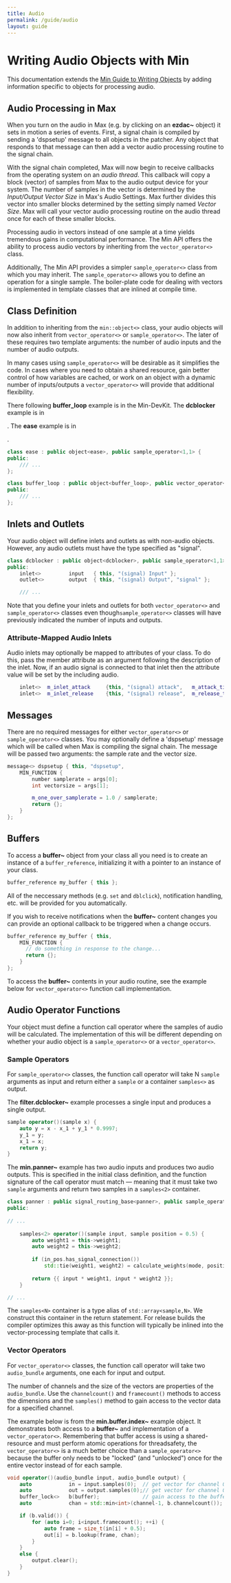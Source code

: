 ```yaml
---
title: Audio
permalink: /guide/audio
layout: guide
---
```

# Writing Audio Objects with Min

This documentation extends the [Min Guide to Writing Objects](./GuideToWritingObjects.md) by adding information specific to objects for processing audio.

## Audio Processing in Max

When you turn on the audio in Max (e.g. by clicking on an **ezdac~** object) it sets in motion a series of events.  First, a signal chain is compiled by sending a 'dspsetup' message to all objects in the patcher. Any object that responds to that message can then add a vector audio processing routine to the signal chain.

With the signal chain completed, Max will now begin to receive callbacks from the operating system on an *audio thread*. This callback will copy a block (vector) of samples from Max to the audio output device for your system. The number of samples in the vector is determined by the *Input/Output Vector Size* in Max's Audio Settings. Max further divides this vector into smaller blocks determined by the setting simply named *Vector Size*. Max will call your vector audio processing routine on the audio thread once for each of these smaller blocks.

Processing audio in vectors instead of one sample at a time yields tremendous gains in computational performance. The Min API offers the ability to process audio vectors by inheriting from the `vector_operator<>` class.

Additionally, The Min API provides a simpler `sample_operator<>` class from which you may inherit. The `sample_operator<>` allows you to define an operation for a single sample. The boiler-plate code for dealing with vectors is implemented in template classes that are inlined at compile time.

## Class Definition

In addition to inheriting from the `min::object<>` class, your audio objects will now also inherit from `vector_operator<>` or `sample_operator<>`. The later of these requires two template arguments: the number of audio inputs and the number of audio outputs.

In many cases using `sample_operator<>` will be desirable as it simplifies the code. In cases where you need to obtain a shared resource, gain better control of how variables are cached, or work on an object with a dynamic number of inputs/outputs a `vector_operator<>` will provide that additional flexibility.

There following **buffer_loop** example is in the Min-DevKit. The **dcblocker** example is in 

[the Filter Package]: https://github.com/Cycling74/filter/blob/master/source/projects/filter.dcblock_tilde/filter.dcblock_tilde.cpp

. The **ease** example is in 

[the Ease Package]: https://github.com/Cycling74/ease/blob/master/source/projects/ease_tilde/ease_tilde.cpp

.

```c++
class ease : public object<ease>, public sample_operator<1,1> {
public:
	/// ...
};
```

```c++
class buffer_loop : public object<buffer_loop>, public vector_operator<> {
public:
	/// ...
};
```

## Inlets and Outlets

Your audio object will define inlets and outlets as with non-audio objects. However, any audio outlets must have the type specified as "signal".

```c++
class dcblocker : public object<dcblocker>, public sample_operator<1,1> {
public:
	inlet<>			input	{ this, "(signal) Input" };
	outlet<>		output	{ this, "(signal) Output", "signal" };

	/// ...
```

Note that you define your inlets and outlets for both `vector_operator<>` and `sample_operator<>` classes even though`sample_operator<>` classes will have previously indicated the number of inputs and outputs.

### Attribute-Mapped Audio Inlets

Audio inlets may optionally be mapped to attributes of your class. To do this, pass the member attribute as an argument following the description of the inlet. Now, if an audio signal is connected to that inlet then the attribute value will be set by the including audio.

```c++
	inlet<>  m_inlet_attack		{this, "(signal) attack",	m_attack_time};
	inlet<>  m_inlet_release	{this, "(signal) release",	m_release_time};
```

## Messages

There are no required messages for either `vector_operator<>` or `sample_operator<>` classes. You may optionally define a 'dspsetup' message which will be called when Max is compiling the signal chain. The message will be passed two arguments: the sample rate and the vector size.

```c++
message<> dspsetup { this, "dspsetup", 
    MIN_FUNCTION {
		number samplerate = args[0];
		int vectorsize = args[1];

		m_one_over_samplerate = 1.0 / samplerate;
		return {};
	}
};
```
## Buffers

To access a **buffer~** object from your class all you need is to create an instance of a `buffer_reference`, initializing it with a pointer to an instance of your class.

```c++
buffer_reference my_buffer { this };
```

All of the neccessary methods (e.g. `set` and `dblclick`), notification handling, etc. will be provided for you automatically.

If you wish to receive notifications when the **buffer~** content changes you can provide an optional callback to be triggered when a change occurs.

```c++
buffer_reference my_buffer { this, 
	MIN_FUNCTION {
	  // do something in response to the change...
	  return {};
	}
};
```

To access the **buffer~** contents in your audio routine, see the example below for `vector_operator<>` function call implementation.

## Audio Operator Functions

Your object must define a function call operator where the samples of audio will be calculated. The implementation of this will be different depending on whether your audio object is a `sample_operator<>` or a `vector_operator<>`.

### Sample Operators

For `sample_operator<>` classes, the function call operator will take N `sample` arguments as input and return either a `sample` or a container `samples<>` as output.  

The **filter.dcblocker~** example processes a single input and produces a single output.

```c++
sample operator()(sample x) {
	auto y = x - x_1 + y_1 * 0.9997;
	y_1 = y;
	x_1 = x;
	return y;
}
```

The **min.panner~** example has two audio inputs and produces two audio outputs. This is specified in the initial class definition, and the function signature of the call operator must match — meaning that it must take two `sample` arguments and return two samples in a `samples<2>`  container. 

```c++
class panner : public signal_routing_base<panner>, public sample_operator<2,2> {
public:
  
// ...
  
	samples<2> operator()(sample input, sample position = 0.5) {
		auto weight1 = this->weight1;
		auto weight2 = this->weight2;
		
		if (in_pos.has_signal_connection())
			std::tie(weight1, weight2) = calculate_weights(mode, position);
		
		return {{ input * weight1, input * weight2 }};
	}

// ...
```

The `samples<N>` container is a type alias of `std::array<sample,N>`. We construct this container in the return statement. For release builds the compiler optimizes this away as this function will typically be inlined into the vector-processing template that calls it.

### Vector Operators

For `vector_operator<>` classes, the function call operator will take two `audio_bundle` arguments, one each for input and output. 

The number of channels and the size of the vectors are properties of the `audio_bundle`.  Use the `channelcount()` and `framecount()` methods to access the dimensions and the `samples()` method to gain access to the vector data for a specified channel.

The example below is from the **min.buffer.index~** example object. It demonstrates both access to a **buffer~** and implementation of a `vector_operator<>`. Remembering that buffer access is using a shared-resource and must perform atomic operations for threadsafety, the `vector_operator<>` is a much better choice than a `sample_operator<>` because the buffer only needs to be "locked" (and "unlocked") once for the entire vector instead of for each sample.

```c++
void operator()(audio_bundle input, audio_bundle output) {
	auto			in = input.samples(0);	// get vector for channel 0 (first channel)
	auto			out = output.samples(0);// get vector for channel 0 (first channel)
	buffer_lock<>	b(buffer);				// gain access to the buffer~ content
	auto			chan = std::min<int>(channel-1, b.channelcount()); // 1-based channel attr

	if (b.valid()) {
		for (auto i=0; i<input.framecount(); ++i) {
			auto frame = size_t(in[i] + 0.5);
			out[i] = b.lookup(frame, chan);
		}
	}
	else {
		output.clear();
	}
}
```

